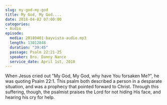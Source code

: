```yaml
---
slug: my-god-my-god
title: My God, My God....
date: 2018-04-02 07:00:00
categories:
- Audio
episode:
  media: 20180401-bayvista-audio.mp3
  length: 13012848
  duration: "39:45"
  passage: Psalm 22:21-25
  speaker: Bro. Danny Nance
  service_date: April 1st, 2018
---
```

When Jesus cried out "My God, My God, why have You forsaken Me?", he was quoting Psalm 22:1. This psalm both described a person in a desparate situation, and was a prophecy that pointed forward to Christ. Through this suffering, though, the psalmist praises the Lord for not hiding His face, and hearing his cry for help.